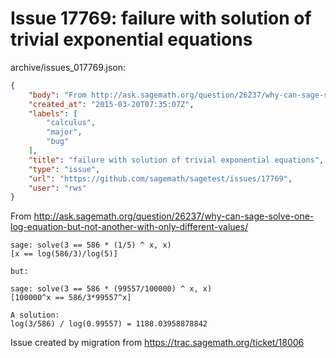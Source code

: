 # Issue 17769: failure with solution of trivial exponential equations

archive/issues_017769.json:
```json
{
    "body": "From http://ask.sagemath.org/question/26237/why-can-sage-solve-one-log-equation-but-not-another-with-only-different-values/\n\n```\nsage: solve(3 == 586 * (1/5) ^ x, x)\n[x == log(586/3)/log(5)]\n\nbut:\n\nsage: solve(3 == 586 * (99557/100000) ^ x, x)\n[100000^x == 586/3*99557^x]\n\nA solution:\nlog(3/586) / log(0.99557) = 1188.03958878842\n```\n\n\n\nIssue created by migration from https://trac.sagemath.org/ticket/18006\n\n",
    "created_at": "2015-03-20T07:35:07Z",
    "labels": [
        "calculus",
        "major",
        "bug"
    ],
    "title": "failure with solution of trivial exponential equations",
    "type": "issue",
    "url": "https://github.com/sagemath/sagetest/issues/17769",
    "user": "rws"
}
```
From http://ask.sagemath.org/question/26237/why-can-sage-solve-one-log-equation-but-not-another-with-only-different-values/

```
sage: solve(3 == 586 * (1/5) ^ x, x)
[x == log(586/3)/log(5)]

but:

sage: solve(3 == 586 * (99557/100000) ^ x, x)
[100000^x == 586/3*99557^x]

A solution:
log(3/586) / log(0.99557) = 1188.03958878842
```



Issue created by migration from https://trac.sagemath.org/ticket/18006



